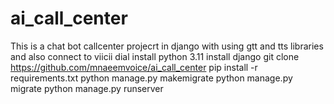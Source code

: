 # ai_call_center
This is a chat bot callcenter projecrt in django with using gtt and tts libraries and also connect to viicii dial
install python 3.11
install django
git clone https://github.com/mnaeemvoice/ai_call_center
pip install -r requirements.txt
python manage.py makemigrate
python manage.py  migrate
python manage.py runserver









